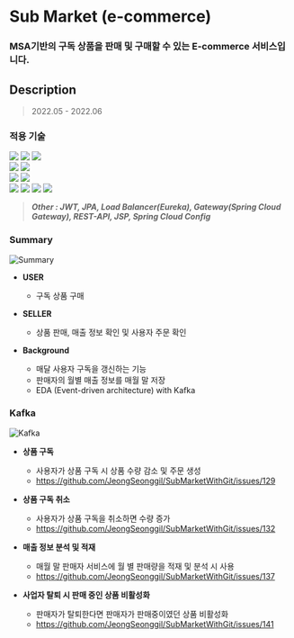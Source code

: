 #  Sub Market (e-commerce)

### MSA기반의 구독 상품을 판매 및 구매할 수 있는 E-commerce 서비스입니다.

## Description

> 2022.05 - 2022.06

### 적용 기술

<div>
<img src="https://img.shields.io/badge/Spring Boot-6DB33F?style=for-the-badge&logo=Spring Boot&logoColor=white" />
<img src="https://img.shields.io/badge/Flask-000000?style=for-the-badge&logo=Flask&logoColor=white" />
<img src="https://img.shields.io/badge/Spring Security-6DB33F?style=for-the-badge&logo=Spring Security&logoColor=white" /><br/>
<img src="https://img.shields.io/badge/MariaDB-003545?style=for-the-badge&logo=MariaDB&logoColor=white" />
<img src="https://img.shields.io/badge/MongoDB-47A248?style=for-the-badge&logo=MongoDB&logoColor=white" /><br/>
<img src="https://img.shields.io/badge/RabbitMQ-FF6600?style=for-the-badge&logo=RabbitMQ&logoColor=white" />
<img src="https://img.shields.io/badge/Apache Kafka-231F20?style=for-the-badge&logo=Apache Kafka&logoColor=white" /><br/>
<img src="https://img.shields.io/badge/Amazon EC2-FF9900?style=for-the-badge&logo=Amazon EC2&logoColor=white"/>
<img src="https://img.shields.io/badge/Amazon S3-569A31?style=for-the-badge&logo=Amazon S3&logoColor=white"/>
<img src="https://img.shields.io/badge/Microsoft Azure-0078D4?style=for-the-badge&logo=Microsoft Azure&logoColor=white"/>
<img src="https://img.shields.io/badge/GCP-4285F4?style=for-the-badge&logo=Google Cloud&logoColor=white"/><br/>
</div>
   
> _**Other : JWT, JPA, Load Balancer(Eureka), Gateway(Spring Cloud Gateway), REST-API, JSP, Spring Cloud Config**_
### Summary

![Summary](https://user-images.githubusercontent.com/63443366/175762264-d15dfadd-e097-4dd9-8294-c86e65a15691.png)

* **USER**
    * 구독 상품 구매

* **SELLER**
    * 상품 판매, 매출 정보 확인 및 사용자 주문 확인

* **Background**
  * 매달 사용자 구독을 갱신하는 기능
  * 판매자의 월별 매출 정보를 매월 말 저장
  * EDA (Event-driven architecture) with Kafka

### Kafka

![Kafka](https://user-images.githubusercontent.com/63443366/175763046-816a1b35-9df7-4249-965b-fa7ce7f31ccc.png)

* **상품 구독**
  * 사용자가 상품 구독 시 상품 수량 감소 및 주문 생성
  * https://github.com/JeongSeonggil/SubMarketWithGit/issues/129

* **상품 구독 취소**
  * 사용자가 상품 구독을 취소하면 수량 증가
  * https://github.com/JeongSeonggil/SubMarketWithGit/issues/132

* **매출 정보 분석 및 적재**
  * 매월 말 판매자 서비스에 월 별 판매량을 적재 및 분석 시 사용
  * https://github.com/JeongSeonggil/SubMarketWithGit/issues/137

* **사업자 탈퇴 시 판매 중인 상품 비활성화**
  * 판매자가 탈퇴한다면 판매자가 판매중이였던 상품 비활성화
  * https://github.com/JeongSeonggil/SubMarketWithGit/issues/141
